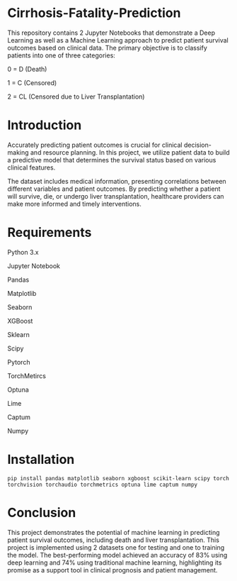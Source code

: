 # Cirrhosis-Fatality-Prediction
This repository contains 2 Jupyter Notebooks that demonstrate a Deep Learning as well as a Machine Learning approach to predict patient survival outcomes based on clinical data. The primary objective is to classify patients into one of three categories:

0 = D (Death)

1 = C (Censored)

2 = CL (Censored due to Liver Transplantation)

# Introduction
Accurately predicting patient outcomes is crucial for clinical decision-making and resource planning. In this project, we utilize patient data to build a predictive model that determines the survival status based on various clinical features.

The dataset includes medical information, presenting correlations between different variables and patient outcomes. By predicting whether a patient will survive, die, or undergo liver transplantation, healthcare providers can make more informed and timely interventions.

# Requirements
Python 3.x

Jupyter Notebook

Pandas

Matplotlib

Seaborn

XGBoost

Sklearn

Scipy

Pytorch

TorchMetircs

Optuna

Lime

Captum

Numpy

# Installation
```
pip install pandas matplotlib seaborn xgboost scikit-learn scipy torch torchvision torchaudio torchmetrics optuna lime captum numpy
```

# Conclusion
This project demonstrates the potential of machine learning in predicting patient survival outcomes, including death and liver transplantation. This project is implemented using 2 datasets one for testing and one to training the model. The best-performing model achieved an accuracy of 83% using deep learning and 74% using traditional machine learning, highlighting its promise as a support tool in clinical prognosis and patient management.
